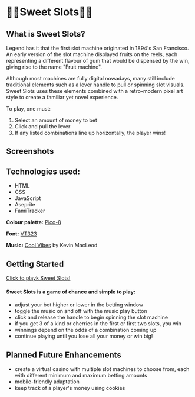 # 🍑🍒Sweet Slots🍎🍊

## What is Sweet Slots?
Legend has it that the first slot machine originated in 1894's San Francisco. An early version of the slot machine displayed fruits on the reels, each representing a different flavour of gum that would be dispensed by the win, giving rise to the name "Fruit machine". 

Although most machines are fully digital nowadays, many still include traditional elements such as a lever handle to pull or spinning slot visuals. Sweet Slots uses these elements combined with a retro-modern pixel art style to create a familiar yet novel experience. 

To play, one must:
1. Select an amount of money to bet
2. Click and pull the lever
3. If any listed combinations line up horizontally, the player wins!

## Screenshots

## Technologies used: 
- HTML 
- CSS 
- JavaScript 
- Aseprite
- FamiTracker

**Colour palette:** [Pico-8](https://lospec.com/palette-list/pico-8)

**Font:** [VT323](https://fonts.google.com/specimen/VT323)

**Music:** [Cool Vibes](https://incompetech.com) by Kevin MacLeod

## Getting Started

[Click to playk Sweet Slots!](https://arisuki.github.io/SweetSlots/)

#### Sweet Slots is a game of chance and simple to play:  
- adjust your bet higher or lower in the betting window  
- toggle the music on and off with the music play button  
- click and release the handle to begin spinning the slot machine  
- if you get 3 of a kind or cherries in the first or first two slots, you win  
- winnings depend on the odds of a combination coming up  
- continue playing until you lose all your money or win big!  

## Planned Future Enhancements
- create a virtual casino with multiple slot machines to choose from, each with different minimum and maximum betting amounts
- mobile-friendly adaptation
- keep track of a player's money using cookies